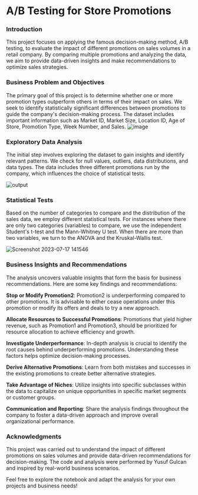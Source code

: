 # A/B Testing for Store Promotions
### Introduction
This project focuses on applying the famous decision-making method, A/B testing, to evaluate the impact of different promotions on sales volumes in a retail company. By comparing multiple promotions and analyzing the data, we aim to provide data-driven insights and make recommendations to optimize sales strategies.

### Business Problem and Objectives
The primary goal of this project is to determine whether one or more promotion types outperform others in terms of their impact on sales. We seek to identify statistically significant differences between promotions to guide the company's decision-making process. The dataset includes important information such as Market ID, Market Size, Location ID, Age of Store, Promotion Type, Week Number, and Sales.
![image](https://github.com/YusufGulcan/A-B_testing/assets/105684729/b1480793-f5f2-4035-b652-22ea7e329b6d)


### Exploratory Data Analysis
The initial step involves exploring the dataset to gain insights and identify relevant patterns. We check for null values, outliers, data distributions, and data types. The data includes three different promotions run by the company, which influences the choice of statistical tests.

![output](https://github.com/YusufGulcan/A-B_testing/assets/105684729/debba6dd-fc58-4a87-9cf5-2961cdcd0840)


### Statistical Tests
Based on the number of categories to compare and the distribution of the sales data, we employ different statistical tests. For instances where there are only two categories (variables) to compare, we use the independent Student's t-test and the Mann-Whitney U test. When there are more than two variables, we turn to the ANOVA and the Kruskal-Wallis test.

![Screenshot 2023-07-17 141546](https://github.com/YusufGulcan/A-B_testing/assets/105684729/ebcf7193-0e92-4a96-bc3b-00ea70d4c4ed)

### Business Insights and Recommendations


The analysis uncovers valuable insights that form the basis for business recommendations. Here are some key findings and recommendations:

**Stop or Modify Promotion2**: Promotion2 is underperforming compared to other promotions. It is advisable to either cease operations under this promotion or modify its offers and deals to try a new approach.

**Allocate Resources to Successful Promotions**: Promotions that yield higher revenue, such as Promotion1 and Promotion3, should be prioritized for resource allocation to achieve efficiency and growth.

**Investigate Underperformance**: In-depth analysis is crucial to identify the root causes behind underperforming promotions. Understanding these factors helps optimize decision-making processes.

**Derive Alternative Promotions**: Learn from both mistakes and successes in the existing promotions to create better alternative strategies.

**Take Advantage of Niches**: Utilize insights into specific subclasses within the data to capitalize on unique opportunities in specific market segments or customer groups.

**Communication and Reporting**: Share the analysis findings throughout the company to foster a data-driven approach and improve overall organizational performance.

### Acknowledgments
This project was carried out to understand the impact of different promotions on sales volumes and provide data-driven recommendations for decision-making. The code and analysis were performed by Yusuf Gulcan and inspired by real-world business scenarios.

Feel free to explore the notebook and adapt the analysis for your own projects and business needs!
